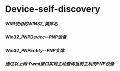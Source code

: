 # Device-self-discovery  
##### WMI使用的WIN32_类库名
##### Win32_PNPDevice--PNP设备
##### Win32_PNPEntity--PNP实体
##### 通过以上两个wmi接口实现主动查询当前主机的PNP设备
